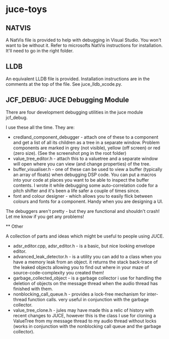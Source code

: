 juce-toys
=========

## NATVIS

A NatVis file is provided to help with debugging in Visual Studio.  You won't want to be without it.  Refer to microsofts NatVis instructions for installation.  It'll need to go in the right folder. 

## LLDB

An equivalent LLDB file is provided.  Installation instructions are in the comments at the top of the file.  See juce_lldb_xcode.py.

## JCF_DEBUG: JUCE Debugging Module

There are four development debugging utilities in the juce module jcf_debug.

I use these all the time.  They are: 
- credland_component_debugger - attach one of these to a component and get a list of all its children as a tree in a separate window.  Problem components are marked in grey (not visible), yellow (off screen) or red (zero size). (See the screenshot png in the root folder)
- value_tree_editor.h - attach this to a valuetree and a separate window will open where you can view (and change properties) of the tree. 
- buffer_visualiser.h - one of these can be used to view a buffer (typically an array of floats) when debugging DSP code.  You can put a macros into your code at places you want to be able to inspect the buffer contents.  I wrote it while debugging some auto-correlation code for a pitch shifter and it's been a life safer a couple of times since. 
- font and colour designer - which allows you to easily flick between colours and fonts for a component.  Handy when you are designing a UI. 

The debuggers aren't pretty - but they are functional and shouldn't crash!  Let me know if you get any problems!


** Other

A collection of parts and ideas which might be useful to people using JUCE. 

- adsr_editor.cpp, adsr_editor.h - is a basic, but nice looking envelope editor. 
- advanced_leak_detector.h - is a utility you can add to a class when you have a memory leak from an object.  it returns the stack back-trace of the leaked objects allowing you to find out where in your maze of source-code-complexity you created them!
- garbage_collected_object - is a garbage collector i use for handling the deletion of objects on the message thread when the audio thread has finished with them. 
- nonblocking_call_queue.h - provides a lock-free mechanism for inter-thread function calls.  very useful in conjunction with the garbage collector.
- value_tree_clone.h - jules may have made this a relic of history with recent changes to JUCE, however this is the class I use for cloning a ValueTree from my message thread to my audio thread without locks (works in conjunction with the nonblocking call queue and the garbage collector). 

